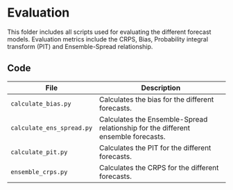 # Evaluation

This folder includes all scripts used for evaluating the different forecast models. Evaluation metrics include the CRPS, Bias, Probability integral transform (PIT) and Ensemble-Spread relationship.


## Code


| File | Description |
| ---- | ----------- | 
| `calculate_bias.py` | Calculates the bias for the different forecasts. |
| `calculate_ens_spread.py` | Calculates the Ensemble-Spread relationship for the different ensemble forecasts. |
| `calculate_pit.py` | Calculates the PIT for the different forecasts. |
| `ensemble_crps.py` | Calculates the CRPS for the different forecasts. |

